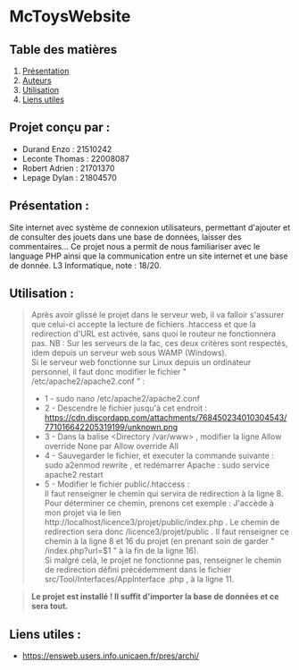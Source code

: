 # McToysWebsite  

## Table des matières

1. [Présentation](#presentation-)
2. [Auteurs](#projet-conçu-par-)
3. [Utilisation](#utilisation-)
4. [Liens utiles](#liens-utiles-)

## Projet conçu par : 

- Durand Enzo : 21510242
- Leconte Thomas : 22008087
- Robert Adrien : 21701370
- Lepage Dylan : 21804570

## Présentation :

Site internet avec système de connexion utilisateurs, permettant d'ajouter et de consulter des jouets dans une base de données, laisser des commentaires... Ce projet nous a permit de nous familiariser avec le language PHP ainsi que la communication entre un site internet et une base de donnée.
L3 Informatique, note : 18/20.

## Utilisation :
>Après avoir glissé le projet dans le serveur web, il va falloir s\'assurer que celui-ci accepte la lecture de fichiers  .htaccess 
>et que la redirection d\'URL est activée, sans quoi le routeur ne fonctionnera pas.   NB :  Sur les serveurs de la fac, ces deux
>critères sont respectés, idem depuis un serveur web sous WAMP (Windows).  
>Si le serveur web fonctionne sur Linux depuis un ordinateur personnel, il faut donc modifier le fichier " /etc/apache2/apache2.conf " :
>- 1 -  sudo nano /etc/apache2/apache2.conf
>- 2 - Descendre le fichier jusqu\'à cet endroit : https://cdn.discordapp.com/attachments/768450234010304543/771016642205319199/unknown.png
>- 3 - Dans la balise  <Directory /var/www> , modifier la ligne  Allow override None  par   Allow override All   
>- 4 - Sauvegarder le fichier, et executer la commande suivante :  sudo a2enmod rewrite , et redémarrer Apache :  sudo service apache2 
>   restart
>- 5 - Modifier le fichier  public/.htaccess  :  
>    Il faut renseigner le chemin qui servira de redirection à la ligne 8. Pour déterminer ce chemin, prenons cet exemple : J\'accède à mon projet via le lien
>    http://localhost/licence3/projet/public/index.php . Le chemin de redirection sera donc  /licence3/projet/public . Il faut
>    renseigner ce chemin à la ligne 8 et 16 du projet (en prenant soin de garder " /index.php?url=$1 " à la fin de la ligne 16).  
>    Si malgré celà, le projet ne fonctionne pas, renseigner le chemin de redirection défini précédemment dans le fichier  src/Tool/Interfaces/AppInterface
>    .php , à la ligne 11.  
    
>**Le projet est installé ! Il suffit d\'importer la base de données et ce sera tout.**   

## Liens utiles :

- https://ensweb.users.info.unicaen.fr/pres/archi/
